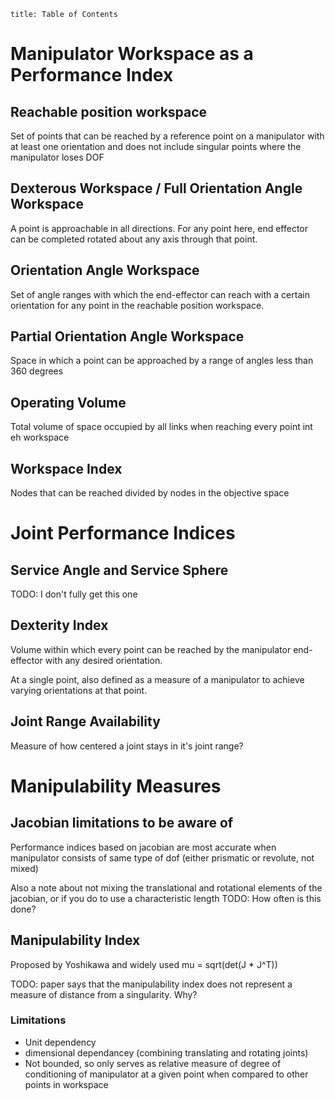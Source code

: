 ```toc
title: Table of Contents
```
# Manipulator Workspace as a Performance Index
## Reachable position workspace
Set of points that can be reached by a reference point on a manipulator with at least one orientation and does not include singular points where the manipulator loses DOF
## Dexterous Workspace / Full Orientation Angle Workspace
A point is approachable in all directions. For any point here, end effector can be completed rotated about any axis through that point.
## Orientation Angle Workspace
Set of angle ranges with which the end-effector can reach with a certain orientation for any point in the reachable position workspace.
## Partial Orientation Angle Workspace
Space in which a point can be approached by a range of angles less than 360 degrees
## Operating Volume
Total volume of space occupied by all links when reaching every point int eh workspace
## Workspace Index
Nodes that can be reached divided by nodes in the objective space

# Joint Performance Indices
## Service Angle and Service Sphere
TODO: I don't fully get this one
## Dexterity Index
Volume within which every point can be reached by the manipulator end-effector with any desired orientation.

At a single point, also defined as a measure of a manipulator to achieve varying orientations at that point.
## Joint Range Availability
Measure of how centered a joint stays in it's joint range?

# Manipulability Measures
## Jacobian limitations to be aware of
Performance indices based on jacobian are most accurate when manipulator consists of same type of dof (either prismatic or revolute, not mixed)

Also a note about not mixing the translational and rotational elements of the jacobian, or if you do to use a characteristic length TODO: How often is this done?

## Manipulability Index
Proposed by Yoshikawa and widely used
mu = sqrt(det(J * J^T))

TODO: paper says that the manipulability index does not represent a measure of distance from a singularity. Why?

### Limitations
- Unit dependency
- dimensional dependancey (combining translating and rotating joints)
- Not bounded, so only serves as relative measure of degree of conditioning of manipulator at a given point when compared to other points in workspace




